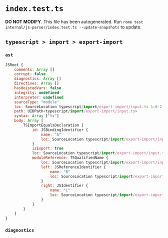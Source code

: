 # `index.test.ts`

**DO NOT MODIFY**. This file has been autogenerated. Run `rome test internal/js-parser/index.test.ts --update-snapshots` to update.

## `typescript > import > export-import`

### `ast`

```javascript
JSRoot {
	comments: Array []
	corrupt: false
	diagnostics: Array []
	directives: Array []
	hasHoistedVars: false
	integrity: undefined
	interpreter: undefined
	sourceType: "module"
	loc: SourceLocation typescript/import/export-import/input.ts 1:0-2:0
	path: UIDPath<typescript/import/export-import/input.ts>
	syntax: Array ["ts"]
	body: Array [
		TSImportEqualsDeclaration {
			id: JSBindingIdentifier {
				name: "A"
				loc: SourceLocation typescript/import/export-import/input.ts 1:14-1:15 (A)
			}
			isExport: true
			loc: SourceLocation typescript/import/export-import/input.ts 1:0-1:22
			moduleReference: TSQualifiedName {
				loc: SourceLocation typescript/import/export-import/input.ts 1:18-1:21
				left: JSReferenceIdentifier {
					name: "B"
					loc: SourceLocation typescript/import/export-import/input.ts 1:18-1:19 (B)
				}
				right: JSIdentifier {
					name: "C"
					loc: SourceLocation typescript/import/export-import/input.ts 1:20-1:21 (C)
				}
			}
		}
	]
}
```

### `diagnostics`

```

```
